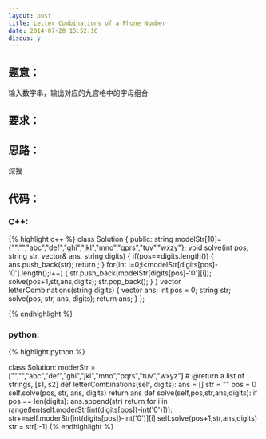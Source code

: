 ```yaml
---
layout: post
title: Letter Combinations of a Phone Number
date: 2014-07-28 15:52:16
disqus: y
---
```


## 题意：
输入数字串，输出对应的九宫格中的字母组合

## 要求：


## 思路：
深搜

## 代码：

### C++:

{% highlight c++ %}
class Solution {
public:
    string modelStr[10]={"","","abc","def","ghi","jkl","mno","qprs","tuv","wxzy"};
    void solve(int pos, string str, vector<string>& ans, string digits)
    {
        if(pos==digits.length())
        {
            ans.push_back(str);
            return ;
        }
        for(int i=0;i<modelStr[digits[pos]-'0'].length();i++)
        {
            str.push_back(modelStr[digits[pos]-'0'][i]);
            solve(pos+1,str,ans,digits);
            str.pop_back();
        }
    }
    vector<string> letterCombinations(string digits) {
        vector<string> ans;
        int pos = 0;
        string str;
        solve(pos, str, ans, digits);
        return ans;
    }
};


 {% endhighlight %}
### python:

{% highlight python %}

class Solution:
    moderStr = ["","","abc","def","ghi","jkl","mno","pqrs","tuv","wxyz"]
    # @return a list of strings, [s1, s2]
    def letterCombinations(self, digits):
        ans = []
        str = ""
        pos = 0
        self.solve(pos, str, ans, digits)
        return ans
    def solve(self,pos,str,ans,digits):
        if pos == len(digits):
            ans.append(str)
            return 
        for i in range(len(self.moderStr[int(digits[pos])-int('0')])):
            str+=self.moderStr[int(digits[pos])-int('0')][i]
            self.solve(pos+1,str,ans,digits)
            str = str[:-1]
 {% endhighlight %}
